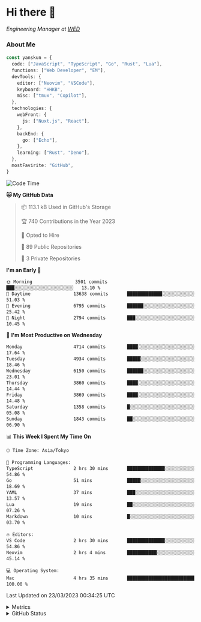 # Hi there&nbsp;:wave:

<!-- ![Alt text](https://spotify-recently-played-readme.vercel.app/api?user=31kynbuubkiu3r4qh4hjuaglhfay) -->

_Engineering Manager at [WED](https://github.com/wedinc)_

### About Me

```ts
const yanskun = {
  code: ["JavaScript", "TypeScript", "Go", "Rust", "Lua"],
  functions: ["Web Developer", "EM"],
  devTools: {
    editor: ["Neovim", "VSCode"],
    keyboard: "HHKB",
    misc: ["tmux", "Copilot"],
  },
  technologies: {
    webFront: {
      js: ["Nuxt.js", "React"],
    },
    backEnd: {
      go: ["Echo"],
    },
    learning: ["Rust", "Deno"],
  },
  mostFavirite: "GitHub",
}
```

<!--START_SECTION:waka-->
![Code Time](http://img.shields.io/badge/Code%20Time-225%20hrs%2027%20mins-blue)

**🐱 My GitHub Data** 

> 📦 113.1 kB Used in GitHub's Storage 
 > 
> 🏆 740 Contributions in the Year 2023
 > 
> 💼 Opted to Hire
 > 
> 📜 89 Public Repositories 
 > 
> 🔑 3 Private Repositories 
 > 
**I'm an Early 🐤** 

```text
🌞 Morning                3501 commits        ███░░░░░░░░░░░░░░░░░░░░░░   13.10 % 
🌆 Daytime                13638 commits       █████████████░░░░░░░░░░░░   51.03 % 
🌃 Evening                6795 commits        ██████░░░░░░░░░░░░░░░░░░░   25.42 % 
🌙 Night                  2794 commits        ███░░░░░░░░░░░░░░░░░░░░░░   10.45 % 
```
📅 **I'm Most Productive on Wednesday** 

```text
Monday                   4714 commits        ████░░░░░░░░░░░░░░░░░░░░░   17.64 % 
Tuesday                  4934 commits        █████░░░░░░░░░░░░░░░░░░░░   18.46 % 
Wednesday                6150 commits        ██████░░░░░░░░░░░░░░░░░░░   23.01 % 
Thursday                 3860 commits        ████░░░░░░░░░░░░░░░░░░░░░   14.44 % 
Friday                   3869 commits        ████░░░░░░░░░░░░░░░░░░░░░   14.48 % 
Saturday                 1358 commits        █░░░░░░░░░░░░░░░░░░░░░░░░   05.08 % 
Sunday                   1843 commits        ██░░░░░░░░░░░░░░░░░░░░░░░   06.90 % 
```


📊 **This Week I Spent My Time On** 

```text
🕑︎ Time Zone: Asia/Tokyo

💬 Programming Languages: 
TypeScript               2 hrs 30 mins       ██████████████░░░░░░░░░░░   54.86 % 
Go                       51 mins             █████░░░░░░░░░░░░░░░░░░░░   18.69 % 
YAML                     37 mins             ███░░░░░░░░░░░░░░░░░░░░░░   13.57 % 
Lua                      19 mins             ██░░░░░░░░░░░░░░░░░░░░░░░   07.26 % 
Markdown                 10 mins             █░░░░░░░░░░░░░░░░░░░░░░░░   03.70 % 

🔥 Editors: 
VS Code                  2 hrs 30 mins       ██████████████░░░░░░░░░░░   54.86 % 
Neovim                   2 hrs 4 mins        ███████████░░░░░░░░░░░░░░   45.14 % 

💻 Operating System: 
Mac                      4 hrs 35 mins       █████████████████████████   100.00 % 
```


 Last Updated on 23/03/2023 00:34:25 UTC
<!--END_SECTION:waka-->

<details>
  <summary>Metrics</summary>
  <img src="https://github.com/yanskun/yanskun/blob/main/github-metrics.svg" alt="Metrics">
</details>

<details>
  <summary>GitHub Status</summary>
  <picture>
    <source media="(prefers-color-scheme: dark)" srcset="https://raw.githubusercontent.com/yanskun/yanskun/master/profile-summary-card-output/nord_dark/0-profile-details.svg">
   <img src="https://raw.githubusercontent.com/yanskun/yanskun/master/profile-summary-card-output/default/0-profile-details.svg">
  </picture>
  <br>
  <picture>
    <source media="(prefers-color-scheme: dark)" srcset="https://raw.githubusercontent.com/yanskun/yanskun/master/profile-summary-card-output/nord_dark/1-repos-per-language.svg">
   <img src="https://raw.githubusercontent.com/yanskun/yanskun/master/profile-summary-card-output/default/1-repos-per-language.svg">
  </picture>
  <picture>
    <source media="(prefers-color-scheme: dark)" srcset="https://raw.githubusercontent.com/yanskun/yanskun/master/profile-summary-card-output/nord_dark/2-most-commit-language.svg">
   <img src="https://raw.githubusercontent.com/yanskun/yanskun/master/profile-summary-card-output/default/2-most-commit-language.svg">
  </picture>
  <br>
  <picture>
    <source media="(prefers-color-scheme: dark)" srcset="https://raw.githubusercontent.com/yanskun/yanskun/master/profile-summary-card-output/nord_dark/3-stats.svg">
   <img src="https://raw.githubusercontent.com/yanskun/yanskun/master/profile-summary-card-output/default/3-stats.svg">
  </picture>
  <picture>
    <source media="(prefers-color-scheme: dark)" srcset="https://raw.githubusercontent.com/yanskun/yanskun/master/profile-summary-card-output/nord_dark/4-productive-time.svg">
   <img src="https://raw.githubusercontent.com/yanskun/yanskun/master/profile-summary-card-output/default/4-productive-time.svg">
  </picture>
</details>
